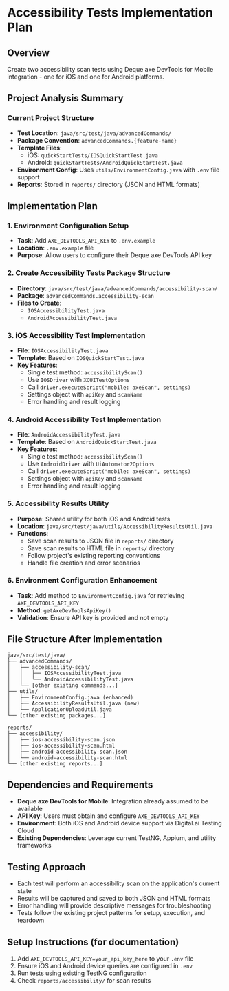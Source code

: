 # Accessibility Tests Implementation Plan

## Overview
Create two accessibility scan tests using Deque axe DevTools for Mobile integration - one for iOS and one for Android platforms.

## Project Analysis Summary

### Current Project Structure
- **Test Location**: `java/src/test/java/advancedCommands/`
- **Package Convention**: `advancedCommands.{feature-name}`
- **Template Files**:
  - iOS: `quickStartTests/IOSQuickStartTest.java`
  - Android: `quickStartTests/AndroidQuickStartTest.java`
- **Environment Config**: Uses `utils/EnvironmentConfig.java` with `.env` file support
- **Reports**: Stored in `reports/` directory (JSON and HTML formats)

## Implementation Plan

### 1. Environment Configuration Setup
- **Task**: Add `AXE_DEVTOOLS_API_KEY` to `.env.example`
- **Location**: `.env.example` file
- **Purpose**: Allow users to configure their Deque axe DevTools API key

### 2. Create Accessibility Tests Package Structure
- **Directory**: `java/src/test/java/advancedCommands/accessibility-scan/`
- **Package**: `advancedCommands.accessibility-scan`
- **Files to Create**:
  - `IOSAccessibilityTest.java`
  - `AndroidAccessibilityTest.java`

### 3. iOS Accessibility Test Implementation
- **File**: `IOSAccessibilityTest.java`
- **Template**: Based on `IOSQuickStartTest.java`
- **Key Features**:
  - Single test method: `accessibilityScan()`
  - Use `IOSDriver` with `XCUITestOptions`
  - Call `driver.executeScript("mobile: axeScan", settings)`
  - Settings object with `apiKey` and `scanName`
  - Error handling and result logging

### 4. Android Accessibility Test Implementation
- **File**: `AndroidAccessibilityTest.java`
- **Template**: Based on `AndroidQuickStartTest.java`
- **Key Features**:
  - Single test method: `accessibilityScan()`
  - Use `AndroidDriver` with `UiAutomator2Options`
  - Call `driver.executeScript("mobile: axeScan", settings)`
  - Settings object with `apiKey` and `scanName`
  - Error handling and result logging

### 5. Accessibility Results Utility
- **Purpose**: Shared utility for both iOS and Android tests
- **Location**: `java/src/test/java/utils/AccessibilityResultsUtil.java`
- **Functions**:
  - Save scan results to JSON file in `reports/` directory
  - Save scan results to HTML file in `reports/` directory
  - Follow project's existing reporting conventions
  - Handle file creation and error scenarios

### 6. Environment Configuration Enhancement
- **Task**: Add method to `EnvironmentConfig.java` for retrieving `AXE_DEVTOOLS_API_KEY`
- **Method**: `getAxeDevToolsApiKey()`
- **Validation**: Ensure API key is provided and not empty

## File Structure After Implementation

```
java/src/test/java/
├── advancedCommands/
│   ├── accessibility-scan/
│   │   ├── IOSAccessibilityTest.java
│   │   └── AndroidAccessibilityTest.java
│   └── [other existing commands...]
├── utils/
│   ├── EnvironmentConfig.java (enhanced)
│   ├── AccessibilityResultsUtil.java (new)
│   └── ApplicationUploadUtil.java
└── [other existing packages...]

reports/
├── accessibility/
│   ├── ios-accessibility-scan.json
│   ├── ios-accessibility-scan.html
│   ├── android-accessibility-scan.json
│   └── android-accessibility-scan.html
└── [other existing reports...]
```

## Dependencies and Requirements
- **Deque axe DevTools for Mobile**: Integration already assumed to be available
- **API Key**: Users must obtain and configure `AXE_DEVTOOLS_API_KEY`
- **Environment**: Both iOS and Android device support via Digital.ai Testing Cloud
- **Existing Dependencies**: Leverage current TestNG, Appium, and utility frameworks

## Testing Approach
- Each test will perform an accessibility scan on the application's current state
- Results will be captured and saved to both JSON and HTML formats
- Error handling will provide descriptive messages for troubleshooting
- Tests follow the existing project patterns for setup, execution, and teardown

## Setup Instructions (for documentation)
1. Add `AXE_DEVTOOLS_API_KEY=your_api_key_here` to your `.env` file
2. Ensure iOS and Android device queries are configured in `.env`
3. Run tests using existing TestNG configuration
4. Check `reports/accessibility/` for scan results